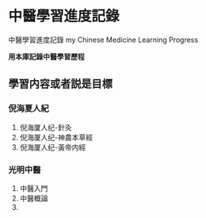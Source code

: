 # 中醫學習進度記錄

中醫學習進度記錄 
my Chinese Medicine Learning Progress

**用本庫記錄中醫學習歷程**

## 學習内容或者説是目標

### 倪海夏人紀

1. 倪海厦人纪-針灸
2. 倪海厦人纪-神農本草經
3. 倪海厦人纪-黃帝内經

### 光明中醫



1. 中醫入門
2. 中醫概論
3. 
